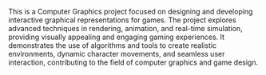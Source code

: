 This is a Computer Graphics project focused on designing and developing interactive graphical representations for games. The project explores advanced techniques in rendering, 
animation, and real-time simulation, providing visually appealing and engaging gaming experiences. It demonstrates the use of algorithms and tools to create realistic environments,
dynamic character movements, and seamless user interaction, contributing to the field of computer graphics and game design.
